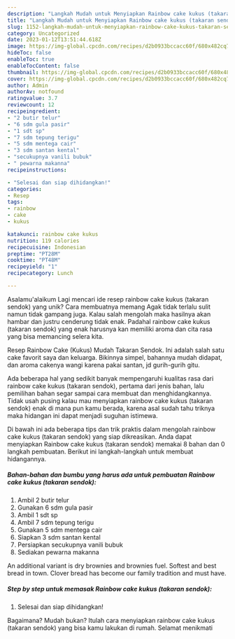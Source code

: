 ```yaml
---
description: "Langkah Mudah untuk Menyiapkan Rainbow cake kukus (takaran sendok){ yang Enak Banget"
title: "Langkah Mudah untuk Menyiapkan Rainbow cake kukus (takaran sendok){ yang Enak Banget"
slug: 1152-langkah-mudah-untuk-menyiapkan-rainbow-cake-kukus-takaran-sendok-yang-enak-banget
category: Uncategorized
date: 2023-01-12T13:51:44.618Z
image: https://img-global.cpcdn.com/recipes/d2b0933bccacc60f/680x482cq70/rainbow-cake-kukus-takaran-sendok-foto-resep-utama.jpg
hideToc: false
enableToc: true
enableTocContent: false
thumbnail: https://img-global.cpcdn.com/recipes/d2b0933bccacc60f/680x482cq70/rainbow-cake-kukus-takaran-sendok-foto-resep-utama.jpg
cover: https://img-global.cpcdn.com/recipes/d2b0933bccacc60f/680x482cq70/rainbow-cake-kukus-takaran-sendok-foto-resep-utama.jpg
author: Admin
authorAv: notfound
ratingvalue: 3.7
reviewcount: 12
recipeingredient:
- "2 butir telur"
- "6 sdm gula pasir"
- "1 sdt sp"
- "7 sdm tepung terigu"
- "5 sdm mentega cair"
- "3 sdm santan kental"
- "secukupnya vanili bubuk"
- " pewarna makanna"
recipeinstructions:

- "Selesai dan siap dihidangkan!"
categories:
- Resep
tags:
- rainbow
- cake
- kukus

katakunci: rainbow cake kukus 
nutrition: 119 calories
recipecuisine: Indonesian
preptime: "PT28M"
cooktime: "PT48M"
recipeyield: "1"
recipecategory: Lunch

---
```



Asalamu'alaikum Lagi mencari ide resep rainbow cake kukus (takaran sendok) yang unik? Cara membuatnya memang Agak tidak terlalu sulit namun tidak gampang juga. Kalau salah mengolah maka hasilnya akan hambar dan justru cenderung tidak enak. Padahal rainbow cake kukus (takaran sendok) yang enak harusnya kan memiliki aroma dan cita rasa yang bisa memancing selera kita.


Resep Rainbow Cake (Kukus) Mudah Takaran Sendok. Ini adalah salah satu cake favorit saya dan keluarga. Bikinnya simpel, bahannya mudah didapat, dan aroma cakenya wangi karena pakai santan, jd gurih-gurih gitu.

Ada beberapa hal yang sedikit banyak mempengaruhi kualitas rasa dari rainbow cake kukus (takaran sendok), pertama dari jenis bahan, lalu pemilihan bahan segar sampai cara membuat dan menghidangkannya. Tidak usah pusing kalau mau menyiapkan rainbow cake kukus (takaran sendok) enak di mana pun kamu berada, karena asal sudah tahu triknya maka hidangan ini dapat menjadi suguhan istimewa.


Di bawah ini ada beberapa tips dan trik praktis dalam mengolah rainbow cake kukus (takaran sendok) yang siap dikreasikan. Anda dapat menyiapkan Rainbow cake kukus (takaran sendok) memakai 8 bahan dan 0 langkah pembuatan. Berikut ini langkah-langkah untuk membuat hidangannya.

<!--inarticleads1-->

##### Bahan-bahan dan bumbu yang harus ada untuk pembuatan Rainbow cake kukus (takaran sendok):

1. Ambil 2 butir telur
1. Gunakan 6 sdm gula pasir
1. Ambil 1 sdt sp
1. Ambil 7 sdm tepung terigu
1. Gunakan 5 sdm mentega cair
1. Siapkan 3 sdm santan kental
1. Persiapkan secukupnya vanili bubuk
1. Sediakan  pewarna makanna


An additional variant is dry brownies and brownies fuel. Softest and best bread in town. Clover bread has become our family tradition and must have. 

<!--inarticleads2-->

##### Step by step untuk memasak Rainbow cake kukus (takaran sendok):


1. Selesai dan siap dihidangkan!



Bagaimana? Mudah bukan? Itulah cara menyiapkan rainbow cake kukus (takaran sendok) yang bisa kamu lakukan di rumah. Selamat menikmati
